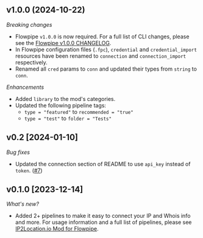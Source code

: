 ## v1.0.0 (2024-10-22)

_Breaking changes_

- Flowpipe `v1.0.0` is now required. For a full list of CLI changes, please see the [Flowpipe v1.0.0 CHANGELOG](https://flowpipe.io/changelog/flowpipe-cli-v1-0-0).
- In Flowpipe configuration files (`.fpc`), `credential` and `credential_import` resources have been renamed to `connection` and `connection_import` respectively.
- Renamed all `cred` params to `conn` and updated their types from `string` to `conn`.

_Enhancements_

- Added `library` to the mod's categories.
- Updated the following pipeline tags:
  - `type = "featured"` to `recommended = "true"`
  - `type = "test"` to `folder = "Tests"`

## v0.2 [2024-01-10]

_Bug fixes_

- Updated the connection section of README to use `api_key` instead of `token`. ([#7](https://github.com/turbot/flowpipe-mod-ip2locationio/pull/7))

## v0.1.0 [2023-12-14]

_What's new?_

- Added 2+ pipelines to make it easy to connect your IP and Whois info and more. For usage information and a full list of pipelines, please see [IP2Location.io Mod for Flowpipe](https://hub.flowpipe.io/mods/turbot/ip2locationio).
